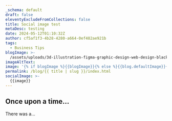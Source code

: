 ```yaml
---
_schema: default
draft: false
eleventyExcludeFromCollections: false
title: Social image test
metaDesc: testing
date: 2024-05-12T01:10:32Z
author: cf5af1f3-4b28-4280-a664-0ef482ae921b
tags:
  - Business Tips
blogImage: >-
  /assets/uploads/3d-illustration-figma-graphic-design-web-design-black-white-black-background.jpg
imageAltText:
image: '{% if blogImage %}{{blogImage}}{% else %}{{blog.defaultImage}}{% endif %}'
permalink: /blog/{{ title | slug }}/index.html
socialImage: >- 
  {{image}}
---
```

## Once upon a time...

There was a...